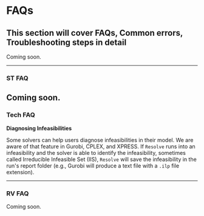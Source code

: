 # FAQs 

## This section will cover FAQs, Common errors, Troubleshooting steps in detail 

Coming soon.

----

### ST FAQ 

Coming soon.
----

### Tech FAQ

**Diagnosing Infeasibilities**

Some solvers can help users diagnose infeasibilities in their model. We are aware of that 
feature in Gurobi, CPLEX, and XPRESS. If `Resolve` runs into an infeasibility and
the solver is able to identify the infeasibility, sometimes called Irreducible Infeasible Set (IIS), 
`Resolve` will save the infeasibility in the run's report folder (e.g., Gurobi will produce a text file 
with a `.ilp` file extension).

----

### RV FAQ
Coming soon.

